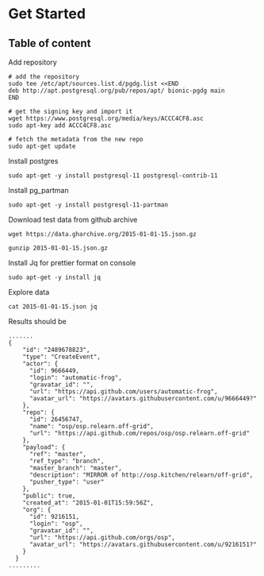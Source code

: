 # Get Started

## Table of content

Add repository

```
# add the repository
sudo tee /etc/apt/sources.list.d/pgdg.list <<END
deb http://apt.postgresql.org/pub/repos/apt/ bionic-pgdg main
END

# get the signing key and import it
wget https://www.postgresql.org/media/keys/ACCC4CF8.asc
sudo apt-key add ACCC4CF8.asc

# fetch the metadata from the new repo
sudo apt-get update
```

Install postgres

```
sudo apt-get -y install postgresql-11 postgresql-contrib-11
```

Install pg_partman

```
sudo apt-get -y install postgresql-11-partman
```

Download test data from github archive

```
wget https://data.gharchive.org/2015-01-01-15.json.gz

gunzip 2015-01-01-15.json.gz
```

Install Jq for prettier format on console

```
sudo apt-get -y install jq
```

Explore data

```
cat 2015-01-01-15.json jq
```
Results should be
```
.......
{
    "id": "2489678823",
    "type": "CreateEvent",
    "actor": {
      "id": 9666449,
      "login": "automatic-frog",
      "gravatar_id": "",
      "url": "https://api.github.com/users/automatic-frog",
      "avatar_url": "https://avatars.githubusercontent.com/u/9666449?"
    },
    "repo": {
      "id": 26456747,
      "name": "osp/osp.relearn.off-grid",
      "url": "https://api.github.com/repos/osp/osp.relearn.off-grid"
    },
    "payload": {
      "ref": "master",
      "ref_type": "branch",
      "master_branch": "master",
      "description": "MIRROR of http://osp.kitchen/relearn/off-grid",
      "pusher_type": "user"
    },
    "public": true,
    "created_at": "2015-01-01T15:59:56Z",
    "org": {
      "id": 9216151,
      "login": "osp",
      "gravatar_id": "",
      "url": "https://api.github.com/orgs/osp",
      "avatar_url": "https://avatars.githubusercontent.com/u/9216151?"
    }
  }
.........
```
